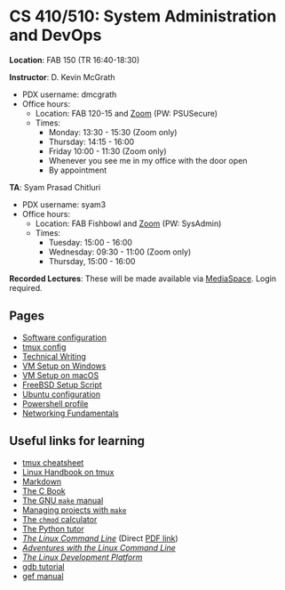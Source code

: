 # CS 410/510: System Administration and DevOps

**Location**: FAB 150 (TR 16:40-18:30)

**Instructor**: D. Kevin McGrath

* PDX username: dmcgrath
* Office hours:
    * Location: FAB 120-15 and [Zoom](https://pdx.zoom.us/j/84716901228) (PW: PSUSecure)
    * Times:
        * Monday: 13:30 - 15:30 (Zoom only)
        * Thursday: 14:15 - 16:00
        * Friday 10:00 - 11:30 (Zoom only)
        * Whenever you see me in my office with the door open
        * By appointment

**TA**: Syam Prasad Chitluri

* PDX username: syam3
* Office hours:
    * Location: FAB Fishbowl and [Zoom](https://pdx.zoom.us/j/5680680141) (PW: SysAdmin)
    * Times:
        * Tuesday: 15:00 - 16:00
        * Wednesday: 09:30 - 11:00 (Zoom only)
        * Thursday, 15:00 - 16:00

**Recorded Lectures**: These will be made available via [MediaSpace](https://media.pdx.edu/). Login required.


## Pages

- [Software configuration](../software.md)
- [tmux config](../.tmux.conf.md)
- [Technical Writing](../technical_writing.md)
- [VM Setup on Windows](../hyper-v.md)
- [VM Setup on macOS](../vms_on_macos.md)
- [FreeBSD Setup Script](../freebsd_setup.md)
- [Ubuntu configuration](../ubuntu.md)
- [Powershell profile](../powershell_profile.md)
- [Networking Fundamentals](../networking.md)

<!-- Unfinished:

- [Automation](../automation.md)
- [Azure](../azure.md)
- [CI/CD and other Topics](../ci_cd.md)
- [Containers](../containers.md)
- [Infrastructure as Code](../sdi.md)
- [Other Secure Programming languages](../secure_other.md)
- [PowerShell](../powershell.md)
- [Secure C Programming](../secure_c.md)
- [Virtualization](../virtualization.md)
- [Windows Administration](../windows_admin.md)
- [Windows File Sharing from Linux](../samba.md) -->

## Useful links for learning

- [tmux cheatsheet](https://tmuxcheatsheet.com/)
- [Linux Handbook on tmux](https://linuxhandbook.com/tmux/)
- [Markdown](https://guides.github.com/features/mastering-markdown/)
- [The C Book](https://publications.gbdirect.co.uk/c_book/)
- [The GNU `make` manual](https://www.gnu.org/software/make/manual/make.pdf)
- [Managing projects with `make`](https://github.com/Vauteck/docs_utils/blob/master/autotools/Oreilly%20-%20Managing%20Projects%20With%20Gnu%20Make%203Rd%20Edition.pdf)
- [The `chmod` calculator](https://chmod-calculator.com/)
- [The Python tutor](https://pythontutor.com/)
- [_The Linux Command Line_](http://linuxcommand.org/tlcl.php) (Direct [PDF link](https://sourceforge.net/projects/linuxcommand/files/TLCL/19.01/TLCL-19.01.pdf/download))
- [_Adventures with the Linux Command Line_](https://sourceforge.net/projects/linuxcommand/files/AWTLCL/21.10/AWTLCL-21.10.pdf/download)
- [_The Linux Development Platform_](https://archive.org/details/ost-computer-science-0130091154/mode/1up)
- [gdb tutorial](http://www.cs.cmu.edu/~gilpin/tutorial/)
- [gef manual](https://hugsy.github.io/gef/)
